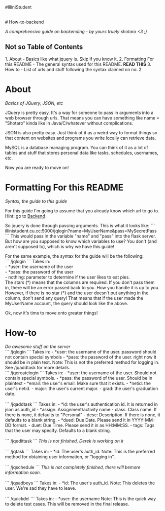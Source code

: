 #IlliniStudent

<br>
# How-to-backend

<em>A comprehensive guide on backending - by yours truely shotaro <3 ;)</em>
<h2> Not so Table of Contents</h2>
1. About - Basics like what jquery is. Skip if you know it.
2. Formatting For this README - The general syntax used for this README. <b>READ THIS</b>
3. How to - List of urls and stuff following the syntax claimed on no. 2

<h1>About</h1>
<em>Basics of JQuery, JSON, etc</em>
<p>JQuery is pretty easy. It's a way for someone to pass in arguments into a web browser through urls. That means you can have something like name = "Shotaro" kinda like in Java/C/whatever without complications.
<p>JSON is also pretty easy. Just think of it as a weird way to format things so that
content on websites and programs you write locally can retrieve data.
<p>MySQL is a database managing program. You can think of it as a lot of tables and
stuff that stores personal data like tasks, schedules, usernames, etc.

<p> Now you are ready to move on!

<h1>Formatting For this README</h1>
<em>Syntax, the guide to this guide</em>
<p>For this guide I'm going to assume that you already know which url to go to.
Hint: go to <a href="illinistudent.cu.cc:5000/">Backend</a>
<p> So jquery is done through passing arguments. This is what it looks like:
```
illinistudent.cu.cc:5000/jqlogin?name=MyUserName&pass=MySecretPass
```
This would pass in the variable "name" and "pass" into the flask server.
But how are you supposed to know which variables to use? You don't (and
aren't supposed to), which is why we have this guide!

<p> For the same example, the syntax for the guide will be the following:
<br>
```
/jqlogin
```
Takes in:<br>
	  - *user: the username of the user<br>
	  - *pass: the password of the user<br>
	  - nothing: parameter to determine if the user likes to eat pies.<br>
The stars (*) means that the columns are required. If you don't pass them in, there
will be an error passed back to you. How you handle it is up to you.
However, if there is no star (*) and the user doesn't put anything in the column, don't
send any query! That means that if the user made the MyUserName account, the query
should look like the above.

<p> Ok, now it's time to move onto greater things!

<h1>How-to</h1>
<em>Do awesome stuff on the server</em>
<br>
```
/jqlogin
```
Takes in:
      - *user: the username of the user. password should not contain special symbols
      - *pass: the password of the user. right now it should be in plain text.
Note: This is not the preferred method for logging in. See /jqaddtask for more details.
<br>
```
/jqcreatelogin
```
Takes in:
      - *user: the username of the user. Should not contain special symbols.
      - *pass: the password of the user. Should be in plaintext
      - *email: the user's email. Make sure that it exists.
      - *netid: the user's netid.
      - major: the user's current major.
      - grad: the user's graduation date.

</br>
<br>
```
/jqaddtask
```
Takes in:
      - *id: the user's authentication id. It is returned in json as auth_id
      - *assign: Assignment/activity name
      - class: Class name. If there is none, it defaults to "Personal"
      - desc: Description. If there is none, it defaults to a blank string.
      - *dued: Due Date. Please send it in YYYY-MM-DD format.
      - duet: Due Time. Please send it in as HH:MM:SS.
      - tags: Tags that the user may specify. Defaults to a blank string.
</br>
<br>
```
/jqedittask
```
<em>This is not finished, Derek is working on it</em>
</br>
<br>
```
/jqtask
```
Takes in:
      - *id: The user's auth_id.
Note: This is the preferred method for obtaining user information, or "logging in".
</br>
<br>
```
/jqschedule
```
<em>This is not completely finished, there will bemore information soon.</em>
</br>
<br>
```
/jqsadboys
```
Takes in:
      - *id: The user's auth_id.
Note: This deletes the user. We're sad they have to leave.
</br>
<br>
```
/quickdel
```
Takes in:
      - *user: the username
Note: This is the quick way to delete test cases. This will be removed in the final
release.
</br>
